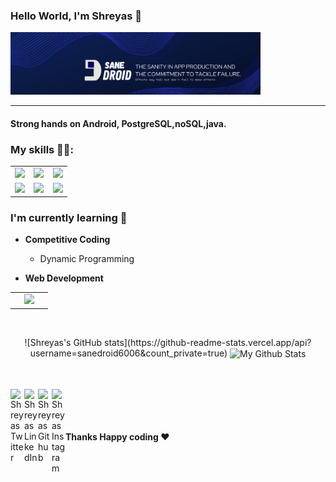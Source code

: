 ### Hello World, I'm Shreyas :purple_heart:
<img alt="Banner" src="1625208753140.jpg" width = 400/>

-----
#### Strong hands on Android, PostgreSQL,noSQL,java.

### My skills 👨‍💻:




<table>
<tbody>
 <tr>



   
<td align="center" width="33%">
<img height=100px src="https://www.vectorlogo.zone/logos/java/java-horizontal.svg"> 
</td>
  
  <td align="center" width="33%">
<img height=100px src="https://www.vectorlogo.zone/logos/kotlinlang/kotlinlang-ar21.svg"> 
</td>
  
<td align="center" width="33%">

<img height=100px src="https://www.vectorlogo.zone/logos/postgresql/postgresql-vertical.svg"> 

</td>

</tr>


<td align="center" width="33%">
<img height=100px src="https://www.vectorlogo.zone/logos/javascript/javascript-ar21.svg"> 
 
<td align="center" width="33%">
<img height=100px src="https://www.vectorlogo.zone/logos/pocoo_flask/pocoo_flask-ar21.svg"> 
</td>

<td align="center" width="33%">
<img height=100px src="https://www.vectorlogo.zone/logos/reactjs/reactjs-ar21.svg"> 
</td>
<tr>
 
 </tr>
</tbody>
</table>



### I'm currently learning :open_book:
- **Competitive Coding**
    - Dynamic Programming

    
- **Web Development**
<table>
<tbody>
 <tr>



<td align="center" width="50%">
<img height=60px src="https://www.vectorlogo.zone/logos/reactjs/reactjs-ar21.svg"> 
</td>
</tr>
</tbody>
</table>





<br>
<p align="center">
![Shreyas's GitHub stats](https://github-readme-stats.vercel.app/api?username=sanedroid6006&count_private=true)
<img align="center" src="https://github-readme-stats.vercel.app/api?username=sanedroid6006&show_icons=true&theme=radical&count_private=true&include_all_commits=true" alt="My Github Stats">
</p>

<br> <br>
 <a href="https://twitter.com/bansode_shreyas">
  <img align="left" alt="Shreyas Twitter" width="22px" src="https://cdn.jsdelivr.net/npm/simple-icons@v3/icons/twitter.svg" />
</a>
<a href="https://www.linkedin.com/in/shreyas-bansode-b41874189">
  <img align="left" alt="Shreyas LinkedIn" width="22px" src="https://cdn.jsdelivr.net/npm/simple-icons@v3/icons/linkedin.svg" />
</a>
<a href="https://github.com/sanedroid6006">
  <img align="left" alt="Shreyas Github" width="22px" src="https://cdn.jsdelivr.net/npm/simple-icons@v3/icons/github.svg" />
</a>
<a href="https://www.instagram.com/shreyash_1000/">
  <img align="left" alt="Shreyas Instagram" width="22px" src="https://cdn.jsdelivr.net/npm/simple-icons@v3/icons/instagram.svg" />
</a>



<br><br>

#### Thanks Happy coding :heart:



